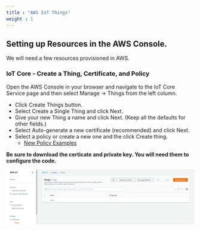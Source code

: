 ```yaml
---
title : "AWS IoT Things"
weight : 1
---
```


## Setting up Resources in the AWS Console.

We will need a few resources provisioned in AWS. 

### IoT Core - Create a Thing, Certificate, and Policy

Open the AWS Console in your browser and navigate to the IoT Core Service page and then select Manage -> Things from the left column.

- Click Create Things button.
- Select Create a Single Thing and click Next.
- Give your new Thing a name and click Next. (Keep all the defaults for other fields.)
- Select Auto-generate a new certificate (recommended) and click Next.
- Select a policy or create a new one and the click Create thing.
  - [New Policy Examples](https://docs.aws.amazon.com/iot/latest/developerguide/example-iot-policies.html)


**Be sure to download the certicate and private key. You will need them to configure the code.**


![things](/static/create-thing.png)

